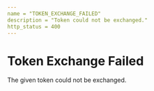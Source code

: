 ```yaml
---
name = "TOKEN_EXCHANGE_FAILED"
description = "Token could not be exchanged."
http_status = 400
---
```


# Token Exchange Failed

The given token could not be exchanged.
